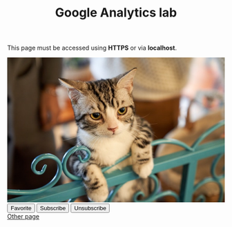 <!--
Copyright 2018 Google Inc.

Licensed under the Apache License, Version 2.0 (the "License");
you may not use this file except in compliance with the License.
You may obtain a copy of the License at

    http://www.apache.org/licenses/LICENSE-2.0

Unless required by applicable law or agreed to in writing, software
distributed under the License is distributed on an "AS IS" BASIS,
WITHOUT WARRANTIES OR CONDITIONS OF ANY KIND, either express or implied.
See the License for the specific language governing permissions and
limitations under the License.
-->
<!DOCTYPE html>
<html lang="en">
<head>

  <!-- Set the viewport -->
  <meta name="viewport" content="width=device-width, initial-scale=1.0">
  <!-- Set character encoding -->
  <meta charset="utf-8">
  <!-- Include manifest -->
  <link rel="manifest" href="manifest.json">
  <!-- Google Tag Manager -->
<script>(function(w,d,s,l,i){w[l]=w[l]||[];w[l].push({'gtm.start':
new Date().getTime(),event:'gtm.js'});var f=d.getElementsByTagName(s)[0],
j=d.createElement(s),dl=l!='dataLayer'?'&l='+l:'';j.async=true;j.src=
'https://www.googletagmanager.com/gtm.js?id='+i+dl;f.parentNode.insertBefore(j,f);
})(window,document,'script','dataLayer','GTM-N58JMQ5');</script>
<!-- End Google Tag Manager -->
  <!-- link CSS -->
  <link rel="stylesheet" href="styles/main.css">
  <!-- Set title -->
  <title>Analytics Lab</title>
</head>

<body>
<!-- Google Tag Manager (noscript) -->
<noscript><iframe src="https://www.googletagmanager.com/ns.html?id=GTM-N58JMQ5"
height="0" width="0" style="display:none;visibility:hidden"></iframe></noscript>
<!-- End Google Tag Manager (noscript) -->

  <header>
    <h1>Google Analytics lab</h1>
  </header>

  <section class="note">
    <p>This page must be accessed using 
      <strong>HTTPS</strong> or via <strong>localhost</strong>.
    </p>
  </section>

  <section>
    <div class="img-container">
      <img src="images/cat.jpg" alt="An adorable cat.">
    </div>
    <div class="buttons-container">
      <button id="favorite">Favorite</button>
      <button id="subscribe">Subscribe</button>
      <button id="unsubscribe">Unsubscribe</button>
    </div>
  </section>

  <footer>
    <a href="pages/other.html" id="other">Other page</a>
  </footer>

  <!-- TODO Add tracking snippet -->

  <script src="js/main.js"></script>
  <!-- Global site tag (gtag.js) - Google Analytics -->
<script async src="https://www.googletagmanager.com/gtag/js?id=UA-158693411-1"></script>
<script>
  window.dataLayer = window.dataLayer || [];
  function gtag(){dataLayer.push(arguments);}
  gtag('js', new Date());

  gtag('config', 'UA-158693411-1');
</script>


</body>
</html>
